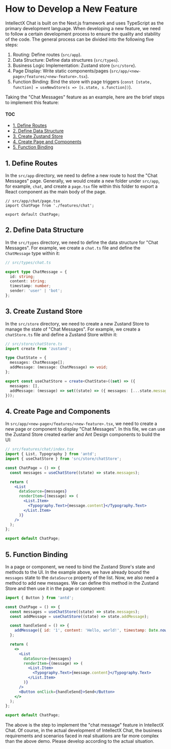 # How to Develop a New Feature

IntellectX Chat is built on the Next.js framework and uses TypeScript as the primary development language. When developing a new feature, we need to follow a certain development process to ensure the quality and stability of the code. The general process can be divided into the following five steps:

1. Routing: Define routes (`src/app`).
2. Data Structure: Define data structures (`src/types`).
3. Business Logic Implementation: Zustand store (`src/store`).
4. Page Display: Write static components/pages (`src/app/<new-page>/features/<new-feature>.tsx`).
5. Function Binding: Bind the store with page triggers (`const [state, function] = useNewStore(s => [s.state, s.function])`).

Taking the "Chat Messages" feature as an example, here are the brief steps to implement this feature:

#### TOC

- [1. Define Routes](#1-define-routes)
- [2. Define Data Structure](#2-define-data-structure)
- [3. Create Zustand Store](#3-create-zustand-store)
- [4. Create Page and Components](#4-create-page-and-components)
- [5. Function Binding](#5-function-binding)

## 1. Define Routes

In the `src/app` directory, we need to define a new route to host the "Chat Messages" page. Generally, we would create a new folder under `src/app`, for example, `chat`, and create a `page.tsx` file within this folder to export a React component as the main body of the page.

```tsx
// src/app/chat/page.tsx
import ChatPage from './features/chat';

export default ChatPage;
```

## 2. Define Data Structure

In the `src/types` directory, we need to define the data structure for "Chat Messages". For example, we create a `chat.ts` file and define the `ChatMessage` type within it:

```ts
// src/types/chat.ts

export type ChatMessage = {
  id: string;
  content: string;
  timestamp: number;
  sender: 'user' | 'bot';
};
```

## 3. Create Zustand Store

In the `src/store` directory, we need to create a new Zustand Store to manage the state of "Chat Messages". For example, we create a `chatStore.ts` file and define a Zustand Store within it:

```ts
// src/store/chatStore.ts
import create from 'zustand';

type ChatState = {
  messages: ChatMessage[];
  addMessage: (message: ChatMessage) => void;
};

export const useChatStore = create<ChatState>((set) => ({
  messages: [],
  addMessage: (message) => set((state) => ({ messages: [...state.messages, message] })),
}));
```

## 4. Create Page and Components

In `src/app/<new-page>/features/<new-feature>.tsx`, we need to create a new page or component to display "Chat Messages". In this file, we can use the Zustand Store created earlier and Ant Design components to build the UI:

```jsx
// src/features/chat/index.tsx
import { List, Typography } from 'antd';
import { useChatStore } from 'src/store/chatStore';

const ChatPage = () => {
  const messages = useChatStore((state) => state.messages);

  return (
    <List
      dataSource={messages}
      renderItem={(message) => (
        <List.Item>
          <Typography.Text>{message.content}</Typography.Text>
        </List.Item>
      )}
    />
  );
};

export default ChatPage;
```

## 5. Function Binding

In a page or component, we need to bind the Zustand Store's state and methods to the UI. In the example above, we have already bound the `messages` state to the `dataSource` property of the list. Now, we also need a method to add new messages. We can define this method in the Zustand Store and then use it in the page or component:

```jsx
import { Button } from 'antd';

const ChatPage = () => {
  const messages = useChatStore((state) => state.messages);
  const addMessage = useChatStore((state) => state.addMessage);

  const handleSend = () => {
    addMessage({ id: '1', content: 'Hello, world!', timestamp: Date.now(), sender: 'user' });
  };

  return (
    <>
      <List
        dataSource={messages}
        renderItem={(message) => (
          <List.Item>
            <Typography.Text>{message.content}</Typography.Text>
          </List.Item>
        )}
      />
      <Button onClick={handleSend}>Send</Button>
    </>
  );
};

export default ChatPage;
```

The above is the step to implement the "chat message" feature in IntellectX Chat. Of course, in the actual development of IntellectX Chat, the business requirements and scenarios faced in real situations are far more complex than the above demo. Please develop according to the actual situation.
